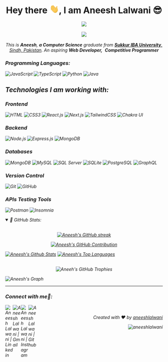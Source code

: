 <h1 align="center">Hey there <img src="https://raw.githubusercontent.com/ABSphreak/ABSphreak/master/gifs/Hi.gif" width="30px">, I am Aneesh Lalwani 😎</h1>
<p align="center">
  <a href="https://github.com/aneeshlalwani/readme-typing-svg"><img src="https://readme-typing-svg.herokuapp.com?lines=Computer%20Science%20Graduate;Data%20Analyst;Web%20Developer;Passionate%20About%20Scalable%20Solutions&center=true&width=500&height=50"></a>
</p>

<div id="header" align="center">
  <img src="https://media.giphy.com/media/M9gbBd9nbDrOTu1Mqx/giphy.gif" width="100"/>
</div>

<p align="center">
  <em>
    This is <b>Aneesh</b>, <b>a Computer Science</b> graduate from <a href="https://www.iba-suk.edu.pk/"> <b>Sukkur IBA University</b>, Sindh, Pakistan</a>.
    An aspiring <b>Web Developer,</b>&nbsp; <b>Competitive Programmer</b> 
  <br>
<!--   <b><i>"---Always Work Hard and Trust the Process---"</i></b> -->
</p>

<!--
🔗 [https://aneesh-portfolio-nine.vercel.app/]
-->

### Programming Languages:
  ![JavaScript](https://img.shields.io/badge/JavaScript-F7DF1E?style=flat-square&logo=javascript&logoColor=black)
  ![TypeScript](https://img.shields.io/badge/TypeScript-007ACC?style=flat-square&logo=typescript&logoColor=white)
  ![Python](https://img.shields.io/badge/Python-3776AB?style=flat-square&logo=python&logoColor=white)
  ![Java](https://img.shields.io/badge/Java-007396?style=flat-square&logo=java&logoColor=white)
## Technologies I am working with:
  ### Frontend
  ![HTML](https://img.shields.io/badge/HTML5-E34F26?style=flat-square&logo=html5&logoColor=white)
  ![CSS3](https://img.shields.io/badge/CSS3-1572B6?style=flat-square&logo=css3&logoColor=white)
  ![React.js](https://img.shields.io/badge/React.js-0081CB?style=flat-square&logo=react&logoColor=61DAFB)
  ![Next.js](https://img.shields.io/badge/Next.js-000000?style=flat-square&logo=next.js&logoColor=white)
  ![TailwindCSS](https://img.shields.io/badge/Tailwind_CSS-38B2AC?style=flat-square&logo=tailwind-css&logoColor=white)
  ![Chakra UI](https://img.shields.io/badge/Chakra_UI-319795?style=flat-square&logo=chakraui&logoColor=white)
  
  ### Backend
  ![Node.js](https://img.shields.io/badge/Node.js-43853D?style=flat-square&logo=node.js&logoColor=white)
  ![Express.js](https://img.shields.io/badge/Express.js-000000?style=flat-square&logo=express&logoColor=white)
  ![MongoDB](https://img.shields.io/badge/MongoDB-4EA94B?style=flat-square&logo=mongodb&logoColor=white)

  ### Databases
  ![MongoDB](https://img.shields.io/badge/MongoDB-47A248?style=flat-square&logo=mongodb&logoColor=white)
  ![MySQL](https://img.shields.io/badge/MySQL-005C84?style=flat-square&logo=mysql&logoColor=white)
  ![SQL Server](https://img.shields.io/badge/SQL_Server-CC2927?style=flat-square&logo=microsoft-sql-server&logoColor=white)
  ![SQLite](https://img.shields.io/badge/SQLite-003B57?style=flat-square&logo=sqlite&logoColor=white)
  ![PostgreSQL](https://img.shields.io/badge/PostgreSQL-336791?style=flat-square&logo=postgresql&logoColor=white)
  ![GraphQL](https://img.shields.io/badge/GraphQL-E10098?style=flat-square&logo=graphql&logoColor=white)
  
  ### Version Control
  ![Git](https://img.shields.io/badge/Git-F05032?style=flat-square&logo=git&logoColor=white)
  ![GitHub](https://img.shields.io/badge/GitHub-181717?style=flat-square&logo=github&logoColor=white)

  ### APIs Testing Tools
  ![Postman](https://img.shields.io/badge/Postman-FF6C37?style=flat-square&logo=postman&logoColor=white)
  ![Insomnia](https://img.shields.io/badge/Insomnia-4000BF?style=flat-square&logo=insomnia&logoColor=white)


<details open="">
<summary>
 📔 GitHub Stats:
</summary>
<br>
  <p align="center">
  <a href="https://github.com/aneeshlalwani">
    <img src="https://github-readme-streak-stats.herokuapp.com/?user=aneeshlalwani&theme=radical&border=7F3FBF&background=0D1117" alt="Aneesh's GitHub streak"/>
  </a>
</p>
  <p align="center">
  <a href="https://github.com/aneeshlalwani">
    <img src="https://github-profile-summary-cards.vercel.app/api/cards/profile-details?username=aneeshlalwani&theme=radical" alt="Aneesh's GitHub Contribution"/>
  </a>
</p>
</details>
<a> 
    <a href="https://github.com/aneeshlalwani"><img alt="Aneesh's Github Stats" src="https://denvercoder1-github-readme-stats.vercel.app/api?username=aneeshlalwani&show_icons=true&count_private=true&theme=react&border_color=7F3FBF&bg_color=0D1117&title_color=F85D7F&icon_color=F8D866" height="192px" width="49.5%"/></a>
  <a href="https://github.com/aneeshlalwani"><img alt="Aneesh's Top Languages" src="https://denvercoder1-github-readme-stats.vercel.app/api/top-langs/?username=aneeshlalwani&langs_count=8&layout=compact&theme=react&border_color=7F3FBF&bg_color=0D1117&title_color=F85D7F&icon_color=F8D866" height="192px" width="49.5%"/></a>
  <br/>
</a>

<br />
<p align="center">
 <img src="https://github-profile-trophy.vercel.app/?username=aneeshlalwani&theme=radical&border=7F3FBF&background=0D1117" alt="Aneeh's GitHub Trophies"/>
</p>

![Aneesh's Graph](https://github-readme-activity-graph.vercel.app/graph?username=aneeshlalwani&custom_title=Aneesh%20Lalwani's%20GitHub%20Activity%20Graph&bg_color=0D1117&color=7F3FBF&line=7F3FBF&point=7F3FBF&area_color=FFFFFF&title_color=FFFFFF&area=true)
<br />

---
<h3> Connect with me🤝: </h3>
  </hr>
  <a href="www.linkedin.com/in/aneesh-lalwani">
   <img align="left" alt=" Aneesh Lalwani | Linkedin" width="24px" src="https://www.vectorlogo.zone/logos/linkedin/linkedin-icon.svg" />
  </a>
  <a href="mailto:aneeshlalwani945@gmail.com">
    <img align="left" alt="Aneesh Lalwani | Gmail" width="26px" src="https://www.vectorlogo.zone/logos/gmail/gmail-icon.svg" />
  </a>
  <a href="https://www.instagram.com/mr_ane.esh/">
    <img align="left" alt="Aneesh Lalwani | Instagram" width="24px" src="https://www.vectorlogo.zone/logos/instagram/instagram-icon.svg" />
  </a>
   <a href="https://github.com/aneeshlalwani">
    <img align="left" alt="Aneesh Lalwani | Github" width="26px" src="https://www.vectorlogo.zone/logos/github/github-tile.svg" />
  </a>
  <br>
  
<p align="right" > Created with ❤️ by <a href="https://github.com/aneeshlalwani">aneeshlalwani</a></p>
<p align="right">
  <img src="https://komarev.com/ghpvc/?username=aneeshlalwani&label=Profile%20views&color=0e75b6&style=flat" alt="aneeshlalwani" />
</p>

